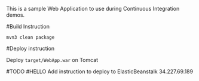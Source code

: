 This is a sample Web Application to use during Continuous Integration demos.

#Build Instruction

```
mvn3 clean package
```

#Deploy instruction

Deploy ```target/WebApp.war``` on Tomcat
 
#TODO
 #HELLO
Add instruction to deploy to ElasticBeanstalk 34.227.69.189

